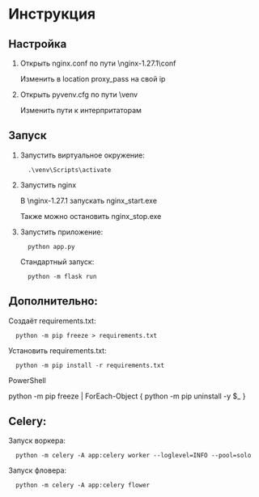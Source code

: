 # Инструкция

## Настройка

1. Открыть nginx.conf по пути \nginx-1.27.1\conf

   Изменить в location proxy_pass на свой ip
2. Открыть pyvenv.cfg по пути \venv

   Изменить пути к интерпритаторам

## Запуск

1. Запустить виртуальное окружение:

         .\venv\Scripts\activate

1. Запустить nginx

   В \nginx-1.27.1 запускать nginx_start.exe

   Также можно остановить nginx_stop.exe

2. Запустить приложение:

         python app.py

    Стандартный запуск:

         python -m flask run

## Дополнительно:

Создаёт requirements.txt:

      python -m pip freeze > requirements.txt

Установить requirements.txt:

      python -m pip install -r requirements.txt

   PowerShell

   python -m pip freeze | ForEach-Object { python -m pip uninstall -y $_ }

## Celery:

   Запуск воркера:

      python -m celery -A app:celery worker --loglevel=INFO --pool=solo

   Запуск фловера:

      python -m celery -A app:celery flower